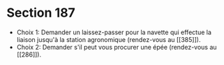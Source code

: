 # Section 187

- Choix 1: Demander un laissez-passer pour la navette qui effectue la liaison jusqu'à la station agronomique (rendez-vous au [[385]]).
- Choix 2: Demander s'il peut vous procurer une épée (rendez-vous au [[286]]).
